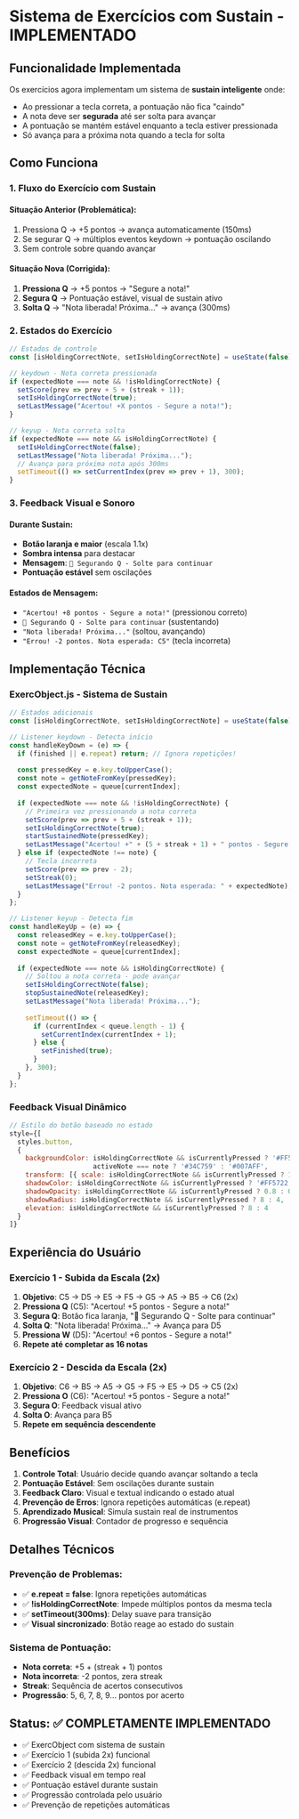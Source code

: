 # Sistema de Exercícios com Sustain - IMPLEMENTADO

## Funcionalidade Implementada

Os exercícios agora implementam um sistema de **sustain inteligente** onde:
- Ao pressionar a tecla correta, a pontuação não fica "caindo"
- A nota deve ser **segurada** até ser solta para avançar
- A pontuação se mantém estável enquanto a tecla estiver pressionada
- Só avança para a próxima nota quando a tecla for solta

## Como Funciona

### 1. **Fluxo do Exercício com Sustain**

#### Situação Anterior (Problemática):
1. Pressiona Q → +5 pontos → avança automaticamente (150ms)
2. Se segurar Q → múltiplos eventos keydown → pontuação oscilando
3. Sem controle sobre quando avançar

#### Situação Nova (Corrigida):
1. **Pressiona Q** → +5 pontos → "Segure a nota!"
2. **Segura Q** → Pontuação estável, visual de sustain ativo
3. **Solta Q** → "Nota liberada! Próxima..." → avança (300ms)

### 2. **Estados do Exercício**

```javascript
// Estados de controle
const [isHoldingCorrectNote, setIsHoldingCorrectNote] = useState(false);

// keydown - Nota correta pressionada
if (expectedNote === note && !isHoldingCorrectNote) {
  setScore(prev => prev + 5 + (streak + 1));
  setIsHoldingCorrectNote(true);
  setLastMessage("Acertou! +X pontos - Segure a nota!");
}

// keyup - Nota correta solta
if (expectedNote === note && isHoldingCorrectNote) {
  setIsHoldingCorrectNote(false);
  setLastMessage("Nota liberada! Próxima...");
  // Avança para próxima nota após 300ms
  setTimeout(() => setCurrentIndex(prev => prev + 1), 300);
}
```

### 3. **Feedback Visual e Sonoro**

#### **Durante Sustain:**
- **Botão laranja e maior** (escala 1.1x)
- **Sombra intensa** para destacar
- **Mensagem**: `🎵 Segurando Q - Solte para continuar`
- **Pontuação estável** sem oscilações

#### **Estados de Mensagem:**
- `"Acertou! +8 pontos - Segure a nota!"` (pressionou correto)
- `🎵 Segurando Q - Solte para continuar` (sustentando)
- `"Nota liberada! Próxima..."` (soltou, avançando)
- `"Errou! -2 pontos. Nota esperada: C5"` (tecla incorreta)

## Implementação Técnica

### ExercObject.js - Sistema de Sustain

```javascript
// Estados adicionais
const [isHoldingCorrectNote, setIsHoldingCorrectNote] = useState(false);

// Listener keydown - Detecta início
const handleKeyDown = (e) => {
  if (finished || e.repeat) return; // Ignora repetições!
  
  const pressedKey = e.key.toUpperCase();
  const note = getNoteFromKey(pressedKey);
  const expectedNote = queue[currentIndex];
  
  if (expectedNote === note && !isHoldingCorrectNote) {
    // Primeira vez pressionando a nota correta
    setScore(prev => prev + 5 + (streak + 1));
    setIsHoldingCorrectNote(true);
    startSustainedNote(pressedKey);
    setLastMessage("Acertou! +" + (5 + streak + 1) + " pontos - Segure a nota!");
  } else if (expectedNote !== note) {
    // Tecla incorreta
    setScore(prev => prev - 2);
    setStreak(0);
    setLastMessage("Errou! -2 pontos. Nota esperada: " + expectedNote);
  }
};

// Listener keyup - Detecta fim
const handleKeyUp = (e) => {
  const releasedKey = e.key.toUpperCase();
  const note = getNoteFromKey(releasedKey);
  const expectedNote = queue[currentIndex];
  
  if (expectedNote === note && isHoldingCorrectNote) {
    // Soltou a nota correta - pode avançar
    setIsHoldingCorrectNote(false);
    stopSustainedNote(releasedKey);
    setLastMessage("Nota liberada! Próxima...");
    
    setTimeout(() => {
      if (currentIndex < queue.length - 1) {
        setCurrentIndex(currentIndex + 1);
      } else {
        setFinished(true);
      }
    }, 300);
  }
};
```

### Feedback Visual Dinâmico

```javascript
// Estilo do botão baseado no estado
style={[
  styles.button,
  {
    backgroundColor: isHoldingCorrectNote && isCurrentlyPressed ? '#FF5722' : 
                     activeNote === note ? '#34C759' : '#007AFF',
    transform: [{ scale: isHoldingCorrectNote && isCurrentlyPressed ? 1.1 : 1.0 }],
    shadowColor: isHoldingCorrectNote && isCurrentlyPressed ? '#FF5722' : '#000',
    shadowOpacity: isHoldingCorrectNote && isCurrentlyPressed ? 0.8 : 0.3,
    shadowRadius: isHoldingCorrectNote && isCurrentlyPressed ? 8 : 4,
    elevation: isHoldingCorrectNote && isCurrentlyPressed ? 8 : 4
  }
]}
```

## Experiência do Usuário

### **Exercício 1 - Subida da Escala (2x)**

1. **Objetivo**: C5 → D5 → E5 → F5 → G5 → A5 → B5 → C6 (2x)
2. **Pressiona Q** (C5): "Acertou! +5 pontos - Segure a nota!"
3. **Segura Q**: Botão fica laranja, "🎵 Segurando Q - Solte para continuar"
4. **Solta Q**: "Nota liberada! Próxima..." → Avança para D5
5. **Pressiona W** (D5): "Acertou! +6 pontos - Segure a nota!"
6. **Repete até completar as 16 notas**

### **Exercício 2 - Descida da Escala (2x)**

1. **Objetivo**: C6 → B5 → A5 → G5 → F5 → E5 → D5 → C5 (2x)
2. **Pressiona O** (C6): "Acertou! +5 pontos - Segure a nota!"
3. **Segura O**: Feedback visual ativo
4. **Solta O**: Avança para B5
5. **Repete em sequência descendente**

## Benefícios

1. **Controle Total**: Usuário decide quando avançar soltando a tecla
2. **Pontuação Estável**: Sem oscilações durante sustain
3. **Feedback Claro**: Visual e textual indicando o estado atual
4. **Prevenção de Erros**: Ignora repetições automáticas (e.repeat)
5. **Aprendizado Musical**: Simula sustain real de instrumentos
6. **Progressão Visual**: Contador de progresso e sequência

## Detalhes Técnicos

### Prevenção de Problemas:
- ✅ **e.repeat = false**: Ignora repetições automáticas
- ✅ **!isHoldingCorrectNote**: Impede múltiplos pontos da mesma tecla
- ✅ **setTimeout(300ms)**: Delay suave para transição
- ✅ **Visual sincronizado**: Botão reage ao estado do sustain

### Sistema de Pontuação:
- **Nota correta**: +5 + (streak + 1) pontos
- **Nota incorreta**: -2 pontos, zera streak
- **Streak**: Sequência de acertos consecutivos
- **Progressão**: 5, 6, 7, 8, 9... pontos por acerto

## Status: ✅ COMPLETAMENTE IMPLEMENTADO

- ✅ ExercObject com sistema de sustain
- ✅ Exercício 1 (subida 2x) funcional
- ✅ Exercício 2 (descida 2x) funcional
- ✅ Feedback visual em tempo real
- ✅ Pontuação estável durante sustain
- ✅ Progressão controlada pelo usuário
- ✅ Prevenção de repetições automáticas